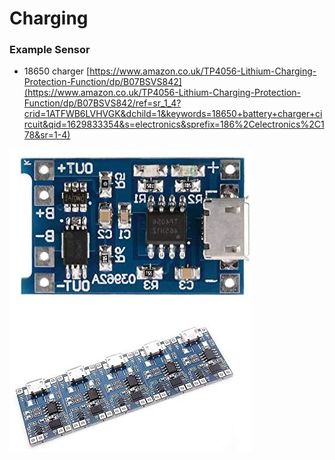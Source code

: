# Charging

### 

### Example Sensor

* 18650 charger [https://www.amazon.co.uk/TP4056-Lithium-Charging-Protection-Function/dp/B07BSVS842](https://www.amazon.co.uk/TP4056-Lithium-Charging-Protection-Function/dp/B07BSVS842/ref=sr_1_4?crid=1ATFWB6LVHVGK&dchild=1&keywords=18650+battery+charger+circuit&qid=1629833354&s=electronics&sprefix=186%2Celectronics%2C178&sr=1-4)

![](../.gitbook/assets/image%20%2816%29.png)

